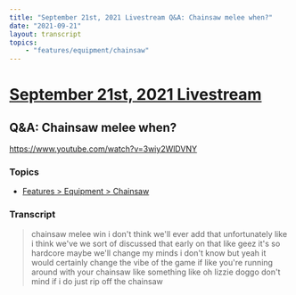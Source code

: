 ```yaml
---
title: "September 21st, 2021 Livestream Q&A: Chainsaw melee when?"
date: "2021-09-21"
layout: transcript
topics:
    - "features/equipment/chainsaw"
---
```

# [September 21st, 2021 Livestream](../2021-09-21.md)
## Q&A: Chainsaw melee when?
https://www.youtube.com/watch?v=3wiy2WlDVNY

### Topics
* [Features > Equipment > Chainsaw](../topics/features/equipment/chainsaw.md)

### Transcript

> chainsaw melee win i don't think we'll ever add that unfortunately like i think we've we sort of discussed that early on that like geez it's so hardcore maybe we'll change my minds i don't know but yeah it would certainly change the vibe of the game if like you're running around with your chainsaw like something like oh lizzie doggo don't mind if i do just rip off the chainsaw
